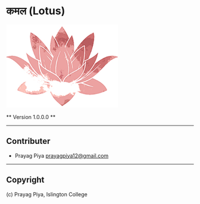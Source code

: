 # कमल (Lotus)
![Alt text](/images/lotus.jpg)

** Version 1.0.0.0 **

---
## Contributer
- Prayag Piya <prayagpiya12@gmail.com>
---
## Copyright
(c) Prayag Piya, Islington College
